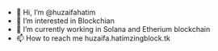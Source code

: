 - 👋 Hi, I’m @huzaifahatim
- 👀 I’m interested in Blockchian
- 🌱 I’m currently working in Solana and Etherium blockchain 
- 📫 How to reach me huzaifa.hatimzingblock.tk

<!---
huzaifahatim/huzaifahatim is a ✨ special ✨ repository because its `README.md` (this file) appears on your GitHub profile.
You can click the Preview link to take a look at your changes.
--->
